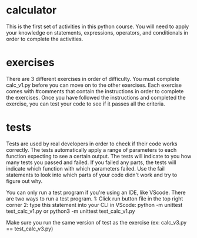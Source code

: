 # calculator
This is the first set of activities in this python course. You will need to apply your knowledge on statements, expressions, operators, and conditionals in order to complete the activities.

# exercises
There are 3 different exercises in order of difficulty. You must complete calc_v1.py before you can move on to the other exercises. Each exercise comes with #comments that contain the instructions in order to complete the exercises. Once you have followed the instructions and completed the exercise, you can test your code to see if it passes all the criteria.

# tests
Tests are used by real developers in order to check if their code works correctly. The tests automatically apply a range of parameters to each function expecting to see a certain output. The tests will indicate to you how many tests you passed and failed. If you failed any parts, the tests will indicate which function with which parameters failed. Use the fail statements to look into which parts of your code didn't work and try to figure out why.

You can only run a test program if you're using an IDE, like VScode. There are two ways to run a test program.
1: Click run button file in the top right corner
2: type this statement into your CLI in VScode: python -m unittest test_calc_v1.py or python3 -m unittest test_calc_v1.py

Make sure you run the same version of test as the exercise (ex: calc_v3.py == test_calc_v3.py)
